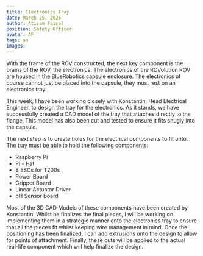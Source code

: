 ```yaml
---
title: Electronics Tray
date: March 25, 2025
author: Atisam Faisal
position: Safety Officer
avatar: AF
tags: aa
images:
---
```


With the frame of the ROV constructed, the next key component is the brains of the ROV, the electronics. The electronics of the ROVolution ROV are housed in the BlueRobotics capsule enclosure. The electronics of course cannot just be placed into the capsule, they must rest on an electronics tray.

This week, I have been working closely with Konstantin, Head Electrical Engineer, to design the tray for the electronics. As it stands, we have successfully created a CAD model of the tray that attaches directly to the flange. This model has also been cut and tested to ensure it fits snugly into the capsule. 

The next step is to create holes for the electrical components to fit onto. The tray must be able to hold the following components:
 - Raspberry Pi 
 - Pi - Hat 
 - 8 ESCs for T200s 
 - Power Board 
 - Gripper Board 
 - Linear Actuator Driver 
 - pH Sensor Board

Most of the 3D CAD Models of these components have been created by Konstantin. Whilst he finalizes the final pieces, I will be working on implementing them in a strategic manner onto the electronics tray to ensure that all the pieces fit whilst keeping wire management in mind. Once the positioning has been finalized, I can add extrusions onto the design to allow for points of attachment. Finally, these cuts will be applied to the actual real-life component which will help finalize the design.

